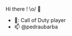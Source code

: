 Hi there ! \o/ 👋

- 🔫: Call of Duty player
- 📫 @pedraubarba

<!---
PedroBarbosaSw/PedroBarbosaSw is a ✨ special ✨ repository because its `README.md` (this file) appears on your GitHub profile.
You can click the Preview link to take a look at your changes.
--->
